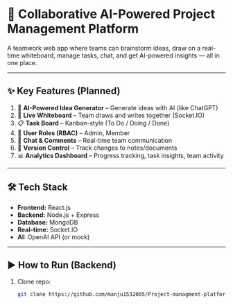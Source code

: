 # 🚀 Collaborative AI-Powered Project Management Platform

A teamwork web app where teams can brainstorm ideas, draw on a real-time whiteboard, manage tasks, chat, and get AI-powered insights — all in one place.

---

## ✨ Key Features (Planned)
1. 🤖 **AI-Powered Idea Generator** – Generate ideas with AI (like ChatGPT)  
2. 📝 **Live Whiteboard** – Team draws and writes together (Socket.IO)  
3. 📋 **Task Board** – Kanban-style (To Do / Doing / Done)  
4. 🔐 **User Roles (RBAC)** – Admin, Member  
5. 💬 **Chat & Comments** – Real-time team communication  
6. 📜 **Version Control** – Track changes to notes/documents  
7. 📊 **Analytics Dashboard** – Progress tracking, task insights, team activity  

---

## 🛠 Tech Stack
- **Frontend:** React.js  
- **Backend:** Node.js + Express  
- **Database:** MongoDB  
- **Real-time:** Socket.IO  
- **AI:** OpenAI API (or mock)  

---

## ▶️ How to Run (Backend)
1. Clone repo:
   ```bash
   git clone https://github.com/manju1532005/Project-managment-platform.git
